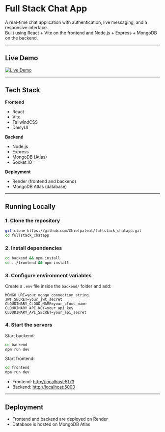 

# Full Stack Chat App

A real-time chat application with authentication, live messaging, and a responsive interface.  
Built using React + Vite on the frontend and Node.js + Express + MongoDB on the backend.  

---

## Live Demo
[![Live Demo](https://img.shields.io/badge/Live%20Demo-Click%20Here-brightgreen?style=for-the-badge)](https://fullstack-chatapp-51y4.onrender.com)

---

## Tech Stack

**Frontend**
- React  
- Vite  
- TailwindCSS  
- DaisyUI  

**Backend**
- Node.js  
- Express  
- MongoDB (Atlas)  
- Socket.IO  

**Deployment**
- Render (frontend and backend)  
- MongoDB Atlas (database)  

---

## Running Locally

### 1. Clone the repository
```bash
git clone https://github.com/Chiefpatwal/fullstack_chatapp.git
cd fullstack_chatapp
````

### 2. Install dependencies

```bash
cd backend && npm install
cd ../frontend && npm install
```

### 3. Configure environment variables

Create a `.env` file inside the `backend/` folder and add:

```env
MONGO_URI=your_mongo_connection_string
JWT_SECRET=your_jwt_secret
CLOUDINARY_CLOUD_NAME=your_cloud_name
CLOUDINARY_API_KEY=your_api_key
CLOUDINARY_API_SECRET=your_api_secret
```

### 4. Start the servers

Start backend:

```bash
cd backend
npm run dev
```

Start frontend:

```bash
cd frontend
npm run dev
```

* Frontend: [http://localhost:5173](http://localhost:5173)
* Backend: [http://localhost:5000](http://localhost:5000)

---

## Deployment

* Frontend and backend are deployed on Render
* Database is hosted on MongoDB Atlas


